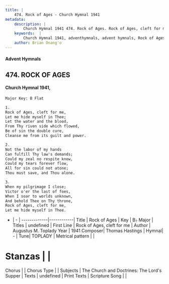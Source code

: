 ```yaml
---
title: |
    474. Rock of Ages - Church Hymnal 1941
metadata:
    description: |
        Church Hymnal 1941 474. Rock of Ages. Rock of Ages, cleft for me, Let me hide myself in Thee; Let the water and the blood, From Thy riven side which flowed, Be of sin the double cure, Cleanse me from its guilt and power. 
    keywords:  |
        Church Hymnal 1941, adventhymnals, advent hymnals, Rock of Ages, Rock of Ages, cleft for me. 
    author: Brian Onang'o
---
```


#### Advent Hymnals
## 474. ROCK OF AGES
####  Church Hymnal 1941,

```txt
Major Key: B Flat

1.
Rock of Ages, cleft for me,
Let me hide myself in Thee;
Let the water and the blood,
From Thy riven side which flowed,
Be of sin the double cure,
Cleanse me from its guilt and power.

2.
Not the labor of my hands
Can fulfill Thy law's demands;
Could my zeal no respite know,
Could my tears forever flow,
All for sin could not atone;
Thou must save, and Thou alone.

3.
When my pilgrimage I close;
Victor o'er the last of foes,
When I soar to worlds unknown,
And behold Thee on Thy throne,
Rock of Ages, cleft for me,
Let me hide myself in Thee.

```

- |   -  |
-------------|------------|
Title | Rock of Ages |
Key | B♭ Major |
Titles | undefined |
First Line | Rock of Ages, cleft for me |
Author | Augustus M. Toplady 
Year | 1941
Composer| Thomas Hastings |
Hymnal|  - |
Tune| TOPLADY |
Metrical pattern | |
# Stanzas |  |
Chorus |  |
Chorus Type |  |
Subjects | The Church and Doctrines: The Lord's Supper |
Texts | undefined |
Print Texts | 
Scripture Song |  |
    
